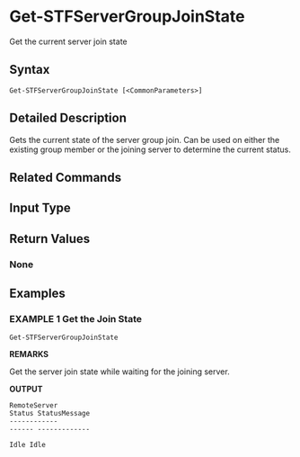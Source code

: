 ﻿# Get-STFServerGroupJoinState

Get the current server join state

## Syntax

```
Get-STFServerGroupJoinState [<CommonParameters>]
```

## Detailed Description

Gets the current state of the server group join. Can be used on either the existing group member or the joining server to determine the current status.

## Related Commands


## Input Type

### 



## Return Values

### None

## Examples

### EXAMPLE 1 Get the Join State

```
Get-STFServerGroupJoinState
```

**REMARKS**

Get the server join state while waiting for the joining server.

**OUTPUT**

```
RemoteServer                                                                 
Status StatusMessage                           
------------                                                                 
------ -------------                           
                                                                               
Idle Idle
```
